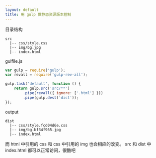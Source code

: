 ```yaml
---
layout: default
title: 用 gulp 做静态资源版本控制
---
```


目录结构 

```
src
  |-- css/style.css
  |-- img/bg.jpg
  |-- index.html
```

gulfile.js

```javascript
var gulp = require('gulp');
var revall = require('gulp-rev-all');

gulp.task('default', function () {
	return gulp.src('src/**')
		.pipe(revall({ ignore: ['.html'] }))
		.pipe(gulp.dest('dist'));
}); 
```

output

```
dist
  |-- css/style.fcd04d6e.css
  |-- img/bg.bf34f965.jpg
  |-- index.html
```

而 html 中引用的 css 和 css 中引用的 img 也会相应的改变。
src 和 dist 中 index.html 都可以正常访问，很酷吧